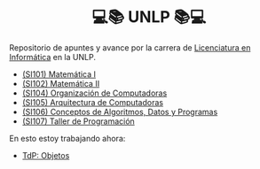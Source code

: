 <h1 align="center">💻📚 UNLP 📚💻</h1>
Repositorio de apuntes y avance por la carrera de <a href="https://www.info.unlp.edu.ar/licenciatura-en-informatica-plan-2021/">Licenciatura en Informática</a> en la UNLP.


<ul>
  <li><a href="https://github.com/IAhmedHassan/UNLP/tree/master/1er%20Semestre/Matem%C3%A1tica%20I">(SI101) Matemática I</a></li>

<li><a href="">(SI102) Matemática II</a></li>

<li><a href="https://github.com/IAhmedHassan/UNLP/tree/master/1er%20Semestre/Organizaci%C3%B3n%20de%20Computadoras">(SI104) Organización de Computadoras</a></li>

<li><a href="https://github.com/IAhmedHassan/UNLP/tree/master/2do%20Semestre/Arquitectura-de-Computadoras">(SI105) Arquitectura de Computadoras</a></li>

<li><a href="https://github.com/IAhmedHassan/UNLP/tree/master/1er%20Semestre/CADP">(SI106) Conceptos de Algoritmos, Datos y Programas</a></li>

<li><a href="https://github.com/IAhmedHassan/UNLP/tree/master/2do%20Semestre/Taller-de-programacion">(SI107) Taller de Programación</a></li>
</ul>

En esto estoy trabajando ahora:
<ul>
<li><a href="https://github.com/IAhmedHassan/UNLP/tree/master/2do%20Semestre/Taller-de-programacion/Objetos/Main/TP_ProyectoAlumnos/src">TdP: Objetos</a></li>
</ul>

